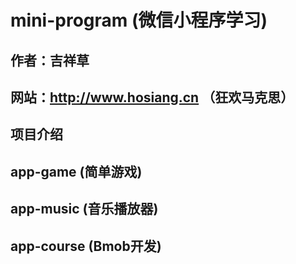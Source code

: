 # mini-program (微信小程序学习)

## 作者：吉祥草

## 网站：http://www.hosiang.cn （狂欢马克思）

## 项目介绍

## app-game (简单游戏)

## app-music (音乐播放器)

## app-course (Bmob开发)
